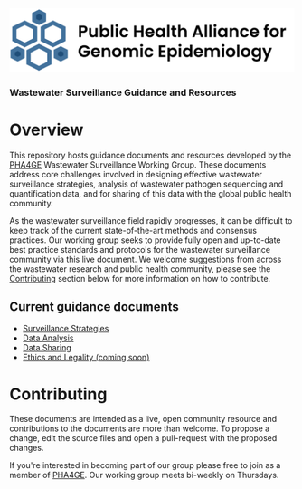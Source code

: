 ![PHA4GE logo](phage-logo-thin.png)
### Wastewater Surveillance Guidance and Resources

Overview
========
This repository hosts guidance documents and resources developed by the [PHA4GE](https://pha4ge.org/) Wastewater Surveillance Working Group. These documents address core challenges involved in designing effective wastewater surveillance strategies, analysis of wastewater pathogen sequencing and quantification data, and for sharing of this data with the global public health community. 

As the wastewater surveillance field rapidly progresses, it can be difficult to keep track of the current state-of-the-art methods and consensus practices. Our working group seeks to provide fully open and up-to-date best practice standards and protocols for the wastewater surveillance community via this live document. We welcome suggestions from across the wastewater research and public health community, please see the [Contributing](#contributing) section below for more information on how to contribute. 

## Current guidance documents 
- [Surveillance Strategies](guidance_docs/SurveillanceStrategies-GuidanceDoc.md)
- [Data Analysis](guidance_docs/DataAnalysis-GuidanceDoc.md)
- [Data Sharing](guidance_docs/DataSharing-GuidanceDoc.md)
- [Ethics and Legality (coming soon)](.)

Contributing
============
These documents are intended as a live, open community resource and contributions to the documents are more than welcome. To propose a change, edit the source files and open a pull-request with the proposed changes.

If you're interested in becoming part of our group please free to join as a member of [PHA4GE](https://pha4ge.org/about/). Our working group meets bi-weekly on Thursdays. 